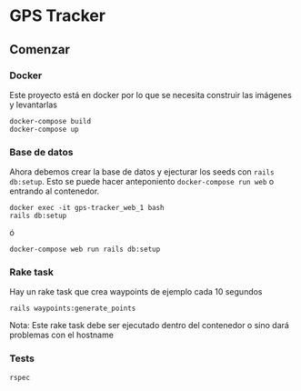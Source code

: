# GPS Tracker

## Comenzar

### Docker
Este proyecto está en docker por lo que se necesita construir las imágenes y levantarlas
```
docker-compose build
docker-compose up
```

### Base de datos
Ahora debemos crear la base de datos y ejecturar los seeds con `rails db:setup`. Esto se puede hacer anteponiento `docker-compose run web` o entrando al contenedor.

```
docker exec -it gps-tracker_web_1 bash
rails db:setup
```

ó

```
docker-compose web run rails db:setup
```

### Rake task
Hay un rake task que crea waypoints de ejemplo cada 10 segundos

```
rails waypoints:generate_points
```

Nota: Este rake task debe ser ejecutado dentro del contenedor o sino dará problemas con el hostname


### Tests
```
rspec
```
